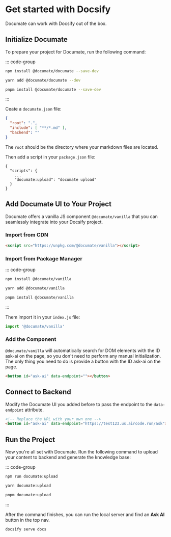# Get started with Docsify

Documate can work with Docsify out of the box. 

## Initialize Documate

To prepare your project for Documate, run the following command:

::: code-group

```bash [npm]
npm install @documate/documate --save-dev
```

```bash [yarn]
yarn add @documate/documate --dev
```

```bash [pnpm]
pnpm install @documate/documate --save-dev
```

:::

Ceate a `documate.json` file:

```json
{
  "root": ".",
  "include": [ "**/*.md" ],
  "backend": ""
}
```

The `root` should be the directory where your markdown files are located.

Then add a script in your `package.json` file:

```json{4}
{
  "scripts": {
    ...
    "documate:upload": "documate upload"
  }
}
```

## Add Documate UI to Your Project

Documate offers a vanilla JS component `@documate/vanilla` that you can seamlessly integrate into your Docsify project.

### Import from CDN

```html
<script src="https://unpkg.com/@documate/vanilla"></script>
```

### Import from Package Manager

::: code-group

```bash [npm]
npm install @documate/vanilla
```

```bash [yarn]
yarn add @documate/vanilla
```

```bash [pnpm]
pnpm install @documate/vanilla
```

:::

Them import it in your `index.js` file:

```js
import '@documate/vanilla'
```

### Add the Component

`@documate/vanilla` will automatically search for DOM elements with the ID ask-ai on the page, so you don't need to perform any manual initialization. The only thing you need to do is provide a button with the ID ask-ai on the page.

```html
<button id="ask-ai" data-endpoint=""></button>
```

## Connect to Backend

<!--@include: ../_partials/_connect-backend.md-->

Modify the Documate UI you added before to pass the endpoint to the `data-endpoint` attribute.

```html
<!-- Replace the URL with your own one -->
<button id="ask-ai" data-endpoint="https://test123.us.aircode.run/ask"></button>
```

## Run the Project

Now you're all set with Documate. Run the following command to upload your content to backend and generate the knowledge base:

::: code-group

```bash [npm]
npm run documate:upload
```

```bash [yarn]
yarn documate:upload
```

```bash [pnpm]
pnpm documate:upload
```

:::

After the command finishes, you can run the local server and find an __Ask AI__ button in the top nav.

```bash
docsify serve docs
```
